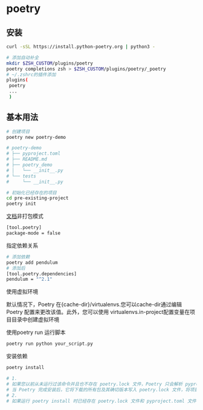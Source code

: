 # poetry

## 安装

```sh
curl -sSL https://install.python-poetry.org | python3 -
```

```sh
# 添加自动补全
mkdir $ZSH_CUSTOM/plugins/poetry
poetry completions zsh > $ZSH_CUSTOM/plugins/poetry/_poetry
# ~/.zshrc的插件添加
plugins(
 poetry
 ...
 )
```

## 基本用法

```sh
# 创建项目
poetry new poetry-demo

# poetry-demo
# ├── pyproject.toml
# ├── README.md
# ├── poetry_demo
# │   └── __init__.py
# └── tests
#     └── __init__.py

# 初始化已经存在的项目
cd pre-existing-project
poetry init
```

[文档](https://python-poetry.org/docs/pyproject/)非打包模式

```sh
[tool.poetry]
package-mode = false
```

指定依赖关系

```sh
# 添加依赖
poetry add pendulum
# 添加后
[tool.poetry.dependencies]
pendulum = "^2.1"

```

使用虚拟环境

默认情况下，Poetry 在{cache-dir}/virtualenvs.您可以cache-dir通过编辑 Poetry 配置来更改该值。此外，您可以使用 virtualenvs.in-project配置变量在项目目录中创建虚拟环境

使用poetry run 运行脚本

```sh
poetry run python your_script.py
```

安装依赖

```sh
poetry install

# 1.
# 如果您以前从未运行过该命令并且也不存在 poetry.lock 文件，Poetry 只会解析 pyproject.toml 文件中列出的所有依赖项并下载其文件的最新版本
# 当 Poetry 完成安装后，它将下载的所有包及其确切版本写入 poetry.lock 文件，将项目锁定为这些特定版本。您应该将 poetry.lock 文件提交到您的项目存储库，以便所有从事该项目的人员都被锁定到相同版本的依赖项（
# 2. 
# 如果运行 poetry install 时已经存在 poetry.lock 文件和 pyproject.toml 文件，则意味着您运行了 install 命令之前，或者项目中的其他人运行了 install 命令并将 poetry.lock 文件提交到项目中

```
